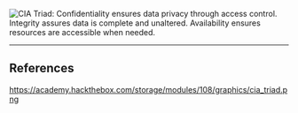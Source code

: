 
![CIA Triad: Confidentiality ensures data privacy through access control. Integrity assures data is complete and unaltered. Availability ensures resources are accessible when needed.](https://academy.hackthebox.com/storage/modules/108/graphics/cia_triad.png)

---

## References

https://academy.hackthebox.com/storage/modules/108/graphics/cia_triad.png
